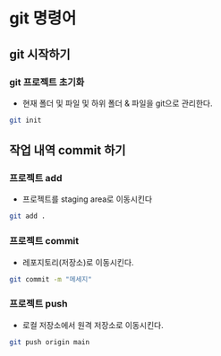 # git 명령어
## git 시작하기
### git 프로젝트 초기화
- 현재 폴더 및 파일 및 하위 폴더 & 파일을 git으로 관리한다.
```bash
git init
```

## 작업 내역 commit 하기
### 프로젝트 add 
- 프로젝트를 staging area로 이동시킨다
```bash
git add .
```

### 프로젝트 commit
- 레포지토리(저장소)로 이동시킨다.
```bash
git commit -m "메세지"
```

### 프로젝트 push
- 로컬 저장소에서 원격 저장소로 이동시킨다.
```bash
git push origin main
```